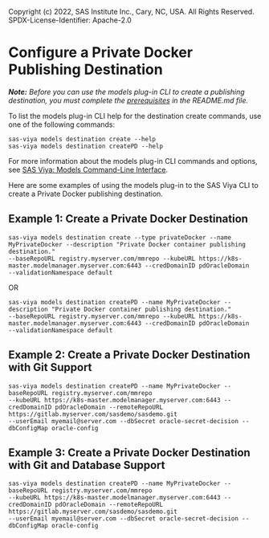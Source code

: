 Copyright (c) 2022, SAS Institute Inc., Cary, NC, USA.  All Rights Reserved.
SPDX-License-Identifier: Apache-2.0

# Configure a Private Docker Publishing Destination

_**Note:** Before you can use the models plug-in CLI to create a publishing destination, you must complete the [prerequisites](./README.md#prerequisites) in the README.md file._

To list the models plug-in CLI help for the destination create commands, use one of the following commands:

```commandline
sas-viya models destination create --help
sas-viya models destination createPD --help
```

For more information about the models plug-in CLI commands and options, see [SAS Viya: Models Command-Line Interface](https://documentation.sas.com/?cdcId=mdlmgrcdc&cdcVersion=default&docsetId=mdlmgrcli&docsetTarget=titlepage.htm).

Here are some examples of using the models plug-in to the SAS Viya CLI to create a Private Docker publishing destination.

## Example 1: Create a Private Docker Destination

```commandline
sas-viya models destination create --type privateDocker --name MyPrivateDocker --description "Private Docker container publishing destination." 
--baseRepoURL registry.myserver.com/mmrepo --kubeURL https://k8s-master.modelmanager.myserver.com:6443 --credDomainID pdOracleDomain 
--validationNamespace default
```

OR

```commandline
sas-viya models destination createPD --name MyPrivateDocker --description "Private Docker container publishing destination." 
--baseRepoURL registry.myserver.com/mmrepo --kubeURL https://k8s-master.modelmanager.myserver.com:6443 --credDomainID pdOracleDomain 
--validationNamespace default
```

## Example 2: Create a Private Docker Destination with Git Support

```commandline
sas-viya models destination createPD --name MyPrivateDocker --baseRepoURL registry.myserver.com/mmrepo
--kubeURL https://k8s-master.modelmanager.myserver.com:6443 --credDomainID pdOracleDomain --remoteRepoURL https://gitlab.myserver.com/sasdemo/sasdemo.git 
--userEmail myemail@server.com --dbSecret oracle-secret-decision --dbConfigMap oracle-config
```

## Example 3: Create a Private Docker Destination with Git and Database Support

```commandline
sas-viya models destination createPD --name MyPrivateDocker --baseRepoURL registry.myserver.com/mmrepo
--kubeURL https://k8s-master.modelmanager.myserver.com:6443 --credDomainID pdOracleDomain --remoteRepoURL https://gitlab.myserver.com/sasdemo/sasdemo.git  
--userEmail myemail@server.com --dbSecret oracle-secret-decision --dbConfigMap oracle-config
```